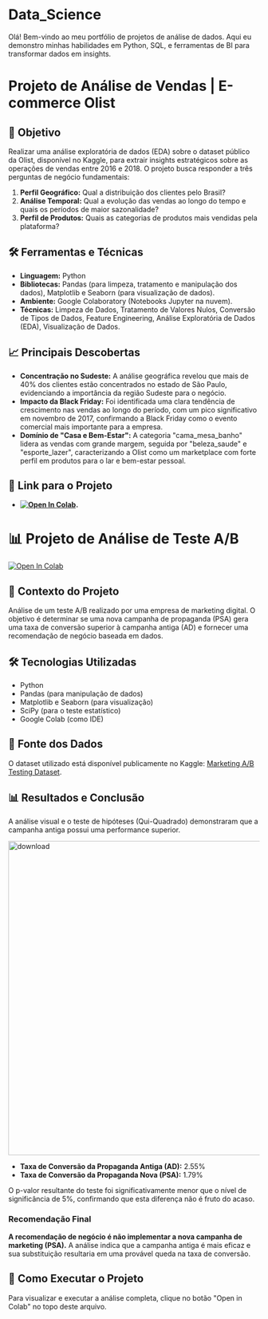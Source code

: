 # Data_Science
Olá! Bem-vindo ao meu portfólio de projetos de análise de dados.  Aqui eu demonstro minhas habilidades em Python, SQL, e ferramentas de BI para transformar dados em insights.

# Projeto de Análise de Vendas | E-commerce Olist

## 🎯 Objetivo

Realizar uma análise exploratória de dados (EDA) sobre o dataset público da Olist, disponível no Kaggle, para extrair insights estratégicos sobre as operações de vendas entre 2016 e 2018. O projeto busca responder a três perguntas de negócio fundamentais:
1.  **Perfil Geográfico:** Qual a distribuição dos clientes pelo Brasil?
2.  **Análise Temporal:** Qual a evolução das vendas ao longo do tempo e quais os períodos de maior sazonalidade?
3.  **Perfil de Produtos:** Quais as categorias de produtos mais vendidas pela plataforma?

## 🛠️ Ferramentas e Técnicas

* **Linguagem:** Python
* **Bibliotecas:** Pandas (para limpeza, tratamento e manipulação dos dados), Matplotlib e Seaborn (para visualização de dados).
* **Ambiente:** Google Colaboratory (Notebooks Jupyter na nuvem).
* **Técnicas:** Limpeza de Dados, Tratamento de Valores Nulos, Conversão de Tipos de Dados, Feature Engineering, Análise Exploratória de Dados (EDA), Visualização de Dados.

## 📈 Principais Descobertas

* **Concentração no Sudeste:** A análise geográfica revelou que mais de 40% dos clientes estão concentrados no estado de São Paulo, evidenciando a importância da região Sudeste para o negócio.
* **Impacto da Black Friday:** Foi identificada uma clara tendência de crescimento nas vendas ao longo do período, com um pico significativo em novembro de 2017, confirmando a Black Friday como o evento comercial mais importante para a empresa.
* **Domínio de "Casa e Bem-Estar":** A categoria "cama_mesa_banho" lidera as vendas com grande margem, seguida por "beleza_saude" e "esporte_lazer", caracterizando a Olist como um marketplace com forte perfil em produtos para o lar e bem-estar pessoal.

## 🔗 Link para o Projeto

* **[![Open In Colab](https://colab.research.google.com/assets/colab-badge.svg)](https://colab.research.google.com/drive/1PLXn3dQD0mLLD22KxQnHfyDIQ_wSG5pG?usp=sharing).**

# 📊 Projeto de Análise de Teste A/B

[![Open In Colab](https://colab.research.google.com/assets/colab-badge.svg)](https://colab.research.google.com/drive/1W9k9P92M1MZX1jUbFV0xcxPOHPFmiTOb?usp=sharing)

## 🎯 Contexto do Projeto
Análise de um teste A/B realizado por uma empresa de marketing digital. O objetivo é determinar se uma nova campanha de propaganda (PSA) gera uma taxa de conversão superior à campanha antiga (AD) e fornecer uma recomendação de negócio baseada em dados.

## 🛠️ Tecnologias Utilizadas
- Python
- Pandas (para manipulação de dados)
- Matplotlib e Seaborn (para visualização)
- SciPy (para o teste estatístico)
- Google Colab (como IDE)

## 📂 Fonte dos Dados
O dataset utilizado está disponível publicamente no Kaggle: [Marketing A/B Testing Dataset](https://www.kaggle.com/datasets/faviovaz/marketing-ab-testing).

## 📊 Resultados e Conclusão
A análise visual e o teste de hipóteses (Qui-Quadrado) demonstraram que a campanha antiga possui uma performance superior.

<img width="850" height="630" alt="download" src="https://github.com/user-attachments/assets/91992964-810d-4715-aa8d-d1c445cadb55" />

* **Taxa de Conversão da Propaganda Antiga (AD):** 2.55%
* **Taxa de Conversão da Propaganda Nova (PSA):** 1.79%

O p-valor resultante do teste foi significativamente menor que o nível de significância de 5%, confirmando que esta diferença não é fruto do acaso.

### Recomendação Final
**A recomendação de negócio é não implementar a nova campanha de marketing (PSA).** A análise indica que a campanha antiga é mais eficaz e sua substituição resultaria em uma provável queda na taxa de conversão.

## 🚀 Como Executar o Projeto
Para visualizar e executar a análise completa, clique no botão "Open in Colab" no topo deste arquivo.
